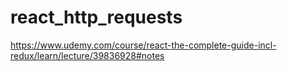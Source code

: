 # react_http_requests
https://www.udemy.com/course/react-the-complete-guide-incl-redux/learn/lecture/39836928#notes
